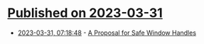 # [Published on 2023-03-31](index.md)

* [2023-03-31, 07:18:48](https://lobste.rs/s/bmgewu/proposal_for_safe_window_handles) - [A Proposal for Safe Window Handles](https://notgull.github.io/safe-windows/)
